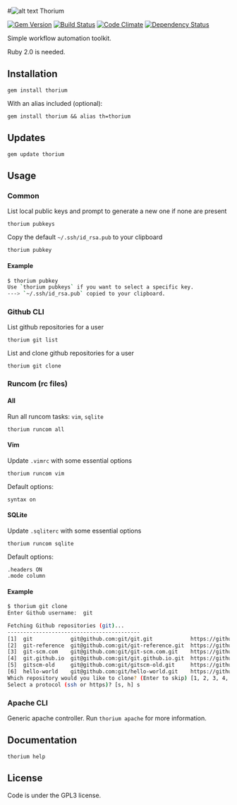 #![alt text](https://cdn0.iconfinder.com/data/icons/typicons-2/24/th-small-32.png "Th90") Thorium

[![Gem Version](http://img.shields.io/gem/v/thorium.svg)][gem]
[![Build Status](https://travis-ci.org/dzotokan/thorium.svg?branch=master)](https://travis-ci.org/dzotokan/thorium)
[![Code Climate](https://codeclimate.com/github/dzotokan/thorium/badges/gpa.svg)](https://codeclimate.com/github/dzotokan/thorium)
[![Dependency Status](https://gemnasium.com/dzotokan/thorium.svg)](https://gemnasium.com/dzotokan/thorium)


[gem]: https://rubygems.org/gems/thorium

Simple workflow automation toolkit.

Ruby 2.0 is needed.

## Installation

    gem install thorium
    
With an alias included (optional):

    gem install thorium && alias th=thorium
    
## Updates

    gem update thorium    

## Usage

### Common

List local public keys and prompt to generate a new one if none are present

    thorium pubkeys
    
Copy the default `~/.ssh/id_rsa.pub` to your clipboard

    thorium pubkey                                                                                               

#### Example
```bash
$ thorium pubkey                                  
Use `thorium pubkeys` if you want to select a specific key.
---> `~/.ssh/id_rsa.pub` copied to your clipboard.
```

### Github CLI

List github repositories for a user

    thorium git list

List and clone github repositories for a user

    thorium git clone
    
### Runcom (rc files)

#### All

Run all runcom tasks: `vim`, `sqlite`

    thorium runcom all

#### Vim

Update `.vimrc` with some essential options

    thorium runcom vim
   
Default options:
```
syntax on
```

#### SQLite
    
Update `.sqliterc` with some essential options

    thorium runcom sqlite

Default options:    
```
.headers ON
.mode column
```    
    
#### Example

```bash
$ thorium git clone
Enter Github username:  git

Fetching Github repositories (git)...
------------------------------------------
[1]  git            git@github.com:git/git.git            https://github.com/git/git.git
[2]  git-reference  git@github.com:git/git-reference.git  https://github.com/git/git-reference.git
[3]  git-scm.com    git@github.com:git/git-scm.com.git    https://github.com/git/git-scm.com.git
[4]  git.github.io  git@github.com:git/git.github.io.git  https://github.com/git/git.github.io.git
[5]  gitscm-old     git@github.com:git/gitscm-old.git     https://github.com/git/gitscm-old.git
[6]  hello-world    git@github.com:git/hello-world.git    https://github.com/git/hello-world.git
Which repository would you like to clone? (Enter to skip) [1, 2, 3, 4, 5, 6] 6
Select a protocol (ssh or https)? [s, h] s
```
  
### Apache CLI
  
Generic apache controller.
Run `thorium apache` for more information.

## Documentation

    thorium help

License
-------
Code is under the GPL3 license.
